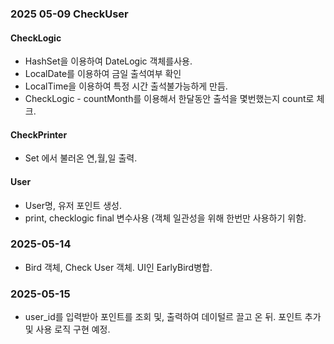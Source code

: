 ### 2025 05-09 CheckUser

#### CheckLogic

* HashSet을 이용하여 DateLogic 객체를사용.
* LocalDate를 이용하여 금일 출석여부 확인
* LocalTime을 이용하여 특정 시간 출석불가능하게 만듬.
* CheckLogic - countMonth를 이용해서 한달동안 출석을 몇번했는지 count로 체크.

#### CheckPrinter

* Set<LocalDate> 에서 불러온 연,월,일 출력.

#### User

* User명, 유저 포인트 생성.
* print, checklogic final 변수사용 (객체 일관성을 위해 한번만 사용하기 위함.

### 2025-05-14

* Bird 객체, Check User 객체. UI인 EarlyBird병합.
### 2025-05-15 
* user_id를 입력받아 포인트를 조회 및, 출력하여 데이털르 끌고 온 뒤. 포인트 추가 및 사용 로직 구현 예정. 